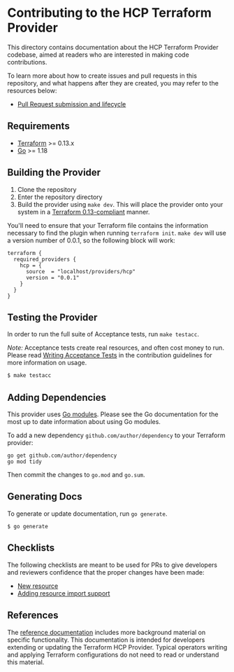 # Contributing to the HCP Terraform Provider

This directory contains documentation about the HCP Terraform Provider codebase, aimed at readers who are interested in making code contributions.

To learn more about how to create issues and pull requests in this repository, and what happens after they are created, you may refer to the resources below:
- [Pull Request submission and lifecycle](pull-request-lifecycle.md)

## Requirements

- [Terraform](https://www.terraform.io/downloads.html) >= 0.13.x
- [Go](https://golang.org/doc/install) >= 1.18

## Building the Provider

1. Clone the repository
1. Enter the repository directory
1. Build the provider using `make dev`. This will place the provider onto your system in a [Terraform 0.13-compliant](https://www.terraform.io/upgrade-guides/0-13.html#in-house-providers) manner.

You'll need to ensure that your Terraform file contains the information necessary to find the plugin when running `terraform init`. `make dev` will use a version number of 0.0.1, so the following block will work:

```hcl
terraform {
  required_providers {
    hcp = {
      source  = "localhost/providers/hcp"
      version = "0.0.1"
    }
  }
}
```

## Testing the Provider

In order to run the full suite of Acceptance tests, run `make testacc`.

*Note:* Acceptance tests create real resources, and often cost money to run. Please read [Writing Acceptance Tests](writing-tests.md) in the contribution guidelines for more information on usage.

```sh
$ make testacc
```

## Adding Dependencies

This provider uses [Go modules](https://github.com/golang/go/wiki/Modules).
Please see the Go documentation for the most up to date information about using Go modules.

To add a new dependency `github.com/author/dependency` to your Terraform provider:

```
go get github.com/author/dependency
go mod tidy
```

Then commit the changes to `go.mod` and `go.sum`.

## Generating Docs

To generate or update documentation, run `go generate`.
```shell script
$ go generate
```

## Checklists

The following checklists are meant to be used for PRs to give developers and reviewers confidence that the proper changes have been made:

* [New resource](checklist-resource.md)
* [Adding resource import support](checklist-resource-import.md)

## References

The [reference documentation](references.md) includes more background material on specific functionality. This documentation is intended for developers extending or updating the Terraform HCP Provider. Typical operators writing and applying Terraform configurations do not need to read or understand this material.
